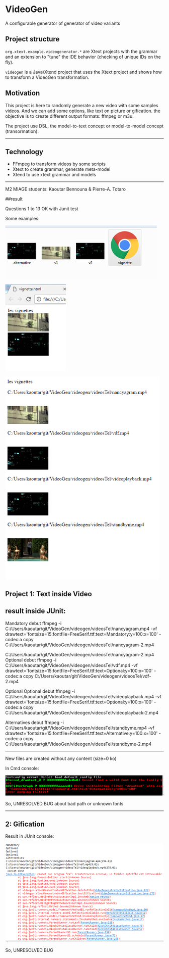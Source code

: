 # VideoGen

A configurable generator of generator of video variants 

## Project structure

`org.xtext.example.videogenerator.*` are Xtext projects with the grammar and an extension to "tune" the IDE behavior (checking of unique IDs on the fly). 

`videogen` is a Java/Xtend project that uses the Xtext project and shows how to transform a VideoGen transformation. 

## Motivation

This project is here to randomly generate a new video with some samples videos. And we can add some options, like text on picture or gification. the objective is to create different output formats: ffmpeg or m3u.

The project use DSL, the model-to-text concept or model-to-model concept (transormation).

---------------------------------------------------

## Technology

- FFmpeg to transform videos by some scripts
- Xtext to create grammar, generate meta-model
- Xtend to use xtext grammar and models

---------------------------------------------------

M2 MIAGE students: Kaoutar Bennouna & Pierre-A. Totaro

##result 

Questions 1 to 13 OK with Junit test

Some examples:

![alt tag](videogen/4bis.PNG)

![alt tag](videogen/4.PNG)

![alt tag](videogen/5.PNG)


## Project 1: Text inside Video

result inside JUnit:
---------------------------
Mandatory
debut
ffmpeg -i C:/Users/kaoutar/git/VideoGen/videogen/videosTel/nancyagram.mp4 -vf drawtext='fontsize=15:fontfile=FreeSerif.ttf:text=Mandatory:y=100:x=100' -codec:a copy C:/Users/kaoutar/git/VideoGen/videogen/videosTel/nancyagram-2.mp4

C:/Users/kaoutar/git/VideoGen/videogen/videosTel/nancyagram-2.mp4
Optional
debut
ffmpeg -i C:/Users/kaoutar/git/VideoGen/videogen/videosTel/vdf.mp4 -vf drawtext='fontsize=15:fontfile=FreeSerif.ttf:text=Optional:y=100:x=100' -codec:a copy C:/Users/kaoutar/git/VideoGen/videogen/videosTel/vdf-2.mp4

Optional
Optional
debut
ffmpeg -i C:/Users/kaoutar/git/VideoGen/videogen/videosTel/videoplayback.mp4 -vf drawtext='fontsize=15:fontfile=FreeSerif.ttf:text=Optional:y=100:x=100' -codec:a copy C:/Users/kaoutar/git/VideoGen/videogen/videosTel/videoplayback-2.mp4

Alternatives
debut
ffmpeg -i C:/Users/kaoutar/git/VideoGen/videogen/videosTel/standbyme.mp4 -vf drawtext='fontsize=15:fontfile=FreeSerif.ttf:text=Alternative:y=100:x=100' -codec:a copy C:/Users/kaoutar/git/VideoGen/videogen/videosTel/standbyme-2.mp4

-------------------------------------------------------------------
New files are created without any content (size=0 ko)

In Cmd console:

![alt tag](videogen/textrep.PNG)

So, UNRESOLVED BUG about bad path or unknown fonts


----------------------------------

## 2: Gification

Result in JUnit console:

![alt tag](videogen/Capture.PNG)

So, UNRESOLVED BUG





